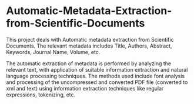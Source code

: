 # Automatic-Metadata-Extraction-from-Scientific-Documents
  
  This project deals with Automatic metadata extraction from Scientific Documents. The relevant metadata includes Title,
Authors, Abstract, Keywords, Journal Name, Volume, etc. 

  The
automatic extraction of metadata is performed by analyzing the relevant text, with application of
suitable information extraction and natural language processing techniques. The methods used
include font analysis and processing of the uncompressed and converted PDF file (converted to
xml and text) using information extraction techniques like regular expressions, tokenizing, etc.
